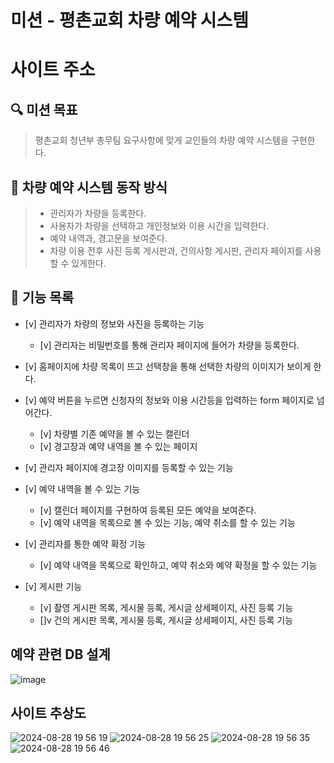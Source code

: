 # 미션 - 평촌교회 차량 예약 시스템

# 사이트 주소 

## 🔍 미션 목표

> 평촌교회 청년부 총무팀 요구사항에 맞게 교인들의 차량 예약 시스템을 구현한다.
## 🚀 차량 예약 시스템 동작 방식

> - 관리자가 차량을 등록한다.
> - 사용자가 차량을 선택하고 개인정보와 이용 시간을 입력한다.
> - 예약 내역과, 경고문을 보여준다. 
> - 차량 이용 전후 사진 등록 게시판과, 건의사항 게시판, 관리자 페이지를 사용할 수 있게한다. 
## 🚀 기능 목록

- [v] 관리자가 차량의 정보와 사진을 등록하는 기능
    - [v] 관리자는 비밀번호를 통해 관리자 페이지에 들어가 차량을 등록한다. 

- [v] 홈페이지에 차량 목록이 뜨고 선택창을 통해 선택한 차량의 이미지가 보이게 한다. 

- [v] 예약 버튼을 누르면 신청자의 정보와 이용 시간등을 입력하는 form 페이지로 넘어간다.
    - [v] 차량별 기존 예약을 볼 수 있는 캘린더 
    - [v] 경고장과 예약 내역을 볼 수 있는 페이지 

- [v] 관리자 페이지에 경고장 이미지를 등록할 수 있는 기능 

- [v] 예약 내역을 볼 수 있는 기능 
    - [v] 캘린더 페이지를 구현하여 등록된 모든 예약을 보여준다.
    - [v] 예약 내역을 목록으로 볼 수 있는 기능, 예약 취소를 할 수 있는 기능

- [v] 관리자를 통한 예약 확정 기능
    - [v] 예약 내역을 목록으로 확인하고, 예약 취소와 예약 확정을 할 수 있는 기능

- [v] 게시판 기능
    - [v] 촬영 게시판 목록, 게시물 등록, 게시글 상세페이지, 사진 등록 기능
    - []v 건의 게시판 목록, 게시물 등록, 게시글 상세페이지, 사진 등록 기능
 

## 예약 관련 DB 설계 
![image](https://github.com/user-attachments/assets/08de5af4-3e26-4709-9358-319fe58d970d)


## 사이트 추상도

![2024-08-28 19 56 19](https://github.com/user-attachments/assets/7199a6bd-9aa2-4c4a-8667-24d848364a72)
![2024-08-28 19 56 25](https://github.com/user-attachments/assets/53f0962e-54b4-4d19-9a2a-26c97c4590d8)
![2024-08-28 19 56 35](https://github.com/user-attachments/assets/a3ffc4ca-9d54-450d-98d9-595706f226e4)
![2024-08-28 19 56 46](https://github.com/user-attachments/assets/a2c54b3f-bef9-49ac-ac8c-6f30e701a878)

